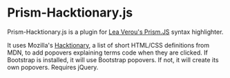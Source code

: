 Prism-Hacktionary.js
====================

Prism-Hacktionary.js is a plugin for [Lea Verou's Prism.JS][prismjs] syntax highlighter.

It uses Mozilla's [Hacktionary][hacktionary], a list of short HTML/CSS definitions from MDN,
to add popovers explaining terms code when they are clicked. If Bootstrap is installed, it
will use Bootstrap popovers. If not, it will create its own popovers. Requires jQuery.

[prismjs]: http://prismjs.com/ "Prism is a lightweight, robust, elegant syntax highlighting library."
[hacktionary]: https://github.com/brianloveswords/hacktionary